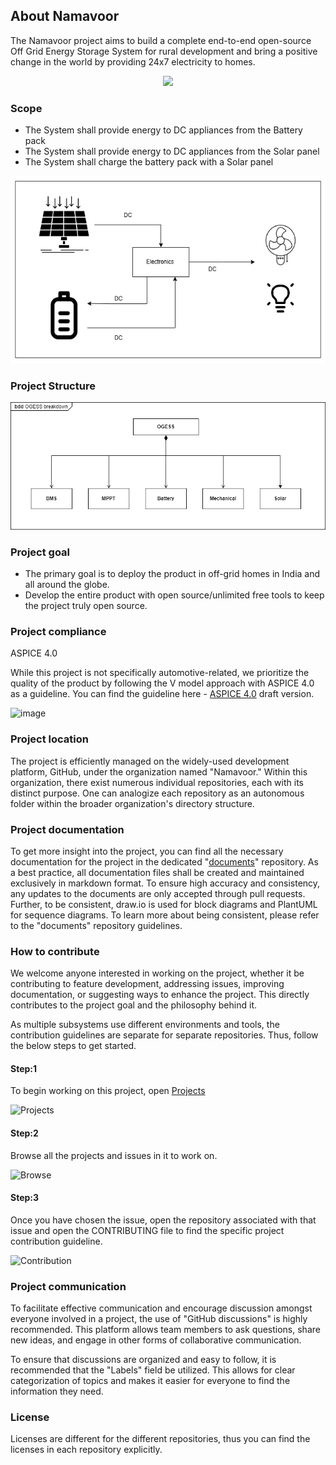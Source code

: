 ## About Namavoor

The Namavoor project aims to build a complete end-to-end open-source Off Grid Energy Storage System for rural development and bring a positive change in the world by providing 24x7 electricity to homes. 
 

<p align="center">
<img src="https://github.com/Namavoor/.github/assets/109693291/12143671-8ca0-4850-931d-ce0dd78ceaa2"/>
</p>

### Scope 


- The System shall provide energy to DC appliances from the Battery pack  
- The System shall provide energy to DC appliances from the Solar panel 
- The System shall charge the battery pack with a Solar panel  
  
<p align="center">
<img src="https://github.com/Namavoor/documents/blob/main/doc_images/OGESS%20Block%20diagram_.drawio.png" width="550" height="300"/>
</p>


### Project Structure 

<p align="center">
<img src="https://github.com/Namavoor/documents/blob/main/doc_images/OGESS%20breakdown.drawio.png"/>
</p>


 ### Project goal 

* The primary goal is to deploy the product in off-grid homes in India and all around the globe.
* Develop the entire product with open source/unlimited free tools to keep the project truly open source.


### Project compliance 

ASPICE 4.0

While this project is not specifically automotive-related, we prioritize the quality of the product by following the V model approach with ASPICE 4.0 as a guideline. You can find the guideline here - [ASPICE 4.0](https://vda-qmc.de/wp-content/uploads/2023/06/Automotive-SPICE-PAM-40-Gelbbandrelease.pdf) draft version. 


![image](https://github.com/Namavoor/.github/assets/109693291/34b7d06c-31b1-4307-a2e8-3b7e84ce7303)


### Project location 


The  project is efficiently managed on the widely-used development platform, GitHub, under the organization named "Namavoor." Within this organization, there exist numerous individual repositories, each with its distinct purpose. One can analogize each repository as an autonomous folder within the broader organization's directory structure.

### Project documentation


To get more insight into the project, you can find all the necessary documentation for the project in the dedicated "[documents](https://github.com/Namavoor/documents)" repository. As a best practice, all documentation files shall be created and maintained exclusively in markdown format. To ensure high accuracy and consistency, any updates to the documents are only accepted through pull requests. Further, to be consistent, draw.io is used for block diagrams and PlantUML for sequence diagrams. To learn more about being consistent, please refer to the "documents" repository guidelines. 

### How to contribute 

We welcome anyone interested in working on the project, whether it be contributing to feature development, addressing issues, improving documentation, or suggesting ways to enhance the project. This directly contributes to the project goal and the philosophy behind it. 

As multiple subsystems use different environments and tools, the contribution guidelines are separate for separate repositories. Thus, follow the below steps to get started. 

#### Step:1 
To begin working on this project, open [Projects](https://github.com/orgs/Namavoor/projects?query=is%3Aopen) 

![Projects ](https://github.com/Namavoor/.github/assets/109693291/138fa6fd-fa9b-4831-ba4f-86b5b0f3ab44)


#### Step:2
Browse all the projects and issues in it to work on.

![Browse](https://github.com/Namavoor/.github/assets/109693291/74883cc7-a0da-4950-8d29-81739d45c089)



#### Step:3 
Once you have chosen the issue, open the repository associated with that issue and open the CONTRIBUTING file to find the specific project contribution guideline. 

![Contribution](https://github.com/Namavoor/.github/assets/109693291/e2b9edb0-10f9-4de8-87fa-b8bc370edf30)


### Project communication

To facilitate effective communication and encourage discussion amongst everyone involved in a project, the use of "GitHub discussions" is highly recommended. This platform allows team members to ask questions, share new ideas, and engage in other forms of collaborative communication.

To ensure that discussions are organized and easy to follow, it is recommended that the "Labels" field be utilized. This allows for clear categorization of topics and makes it easier for everyone to find the information they need.


### License 

Licenses are different for the different repositories, thus you can find the licenses in each repository explicitly. 



